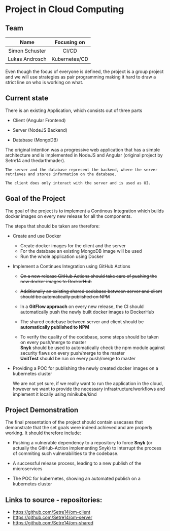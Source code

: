 # Project in Cloud Computing

## Team
|Name            |    Focusing on         |
|:--------------:|:----------------------:|
| Simon Schuster |        CI/CD           |
| Lukas Androsch |     Kubernetes/CD	  |

Even though the focus of everyone is defined, the project is a group project and we will use strategies as pair programming making it hard to draw a strict line on who is working on what.

## Current state
There is an existing Application, which consists out of three parts 

- Client (Angular Frontend)
	
- Server (NodeJS Backend)

- Database (MongoDB)

The original intention was a progressive web application that has a simple architecture and is implemented in NodeJS and Angular (original project by Setre14 and thedarthmader).

	The server and the database represent the backend, where the server retrieves and stores information on the database. 

	The client does only interact with the server and is used as UI.

## Goal of the Project

The goal of the project is to implement a Continous Integration which builds docker images on every new release for all the components. 

The steps that should be taken are therefore:

- Create and use Docker
	
	- Create docker images for the client and the server
	- For the database an existing MongoDB image will be used
	- Run the whole application using Docker

- Implement a Continues Integration using GitHub Actions

	- ~~On a new release GitHub Actions should take care of pushing the new docker images to DockerHub~~
	- ~~Additionally an existing shared codebase between server and client should be automatically published on NPM~~
		
	- In a **GitFlow approach** on every new release, the CI should automatically push the newly built docker images to DockerHub
	- The shared codebase between server and client should be **automatically published to NPM** 
	- To verify the quality of the codebase, some steps should be taken on every push/merge to master <br>
	**Snyk** should be used to automatically check the npm module against security flaws on every push/merge to the master <br>
	**UnitTest** should be run on every push/merge to master 
	
- Providing a POC for publishing the newly created docker images on a kubernetes cluster

	We are not yet sure, if we really want to run the application in the cloud, however we want to provide the necessary infrastructure/workflows and implement it locally using minikube/kind

## Project Demonstration

The final presentation of the project should contain usecases that demonstrate that the set goals were indeed achieved and are properly working. It should therefore include: 

- Pushing a vulnerable dependency to a repository to force **Snyk** (or actually the GitHub-Action implementing Snyk) to interrupt the process of commiting such vulnerabilities to the codebase. 

- A successful release process, leading to a new publish of the microservices

- The POC for kubernetes, showing an automated publish on a kubernetes cluster

## Links to source - repositories:

- https://github.com/Setre14/om-client
- https://github.com/Setre14/om-server
- https://github.com/Setre14/om-shared
